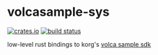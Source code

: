 # volcasample-sys

[![crates.io](https://img.shields.io/crates/v/volcasample-sys.svg)](https://crates.io/crates/volcasample-sys) [![build status](https://travis-ci.org/ahihi/volcasample-sys.svg?branch=master)](https://travis-ci.org/ahihi/volcasample-sys)

low-level rust bindings to korg's [volca sample sdk](https://github.com/ahihi/volcasample)
